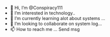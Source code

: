 - 👋 Hi, I’m @Conspiracy111
- 👀 I’m interested in technology..
- 🌱 I’m currently learning alot about systems  ...
- 💞️ I’m looking to collaborate on system log...
- 📫 How to reach me ...
Send msg
<!---
Conspiracy111/Conspiracy111 is a ✨ special ✨ repository because its `README.md` (this file) appears on your GitHub profile.
You can click the Preview link to take a look at your changes.
--->
